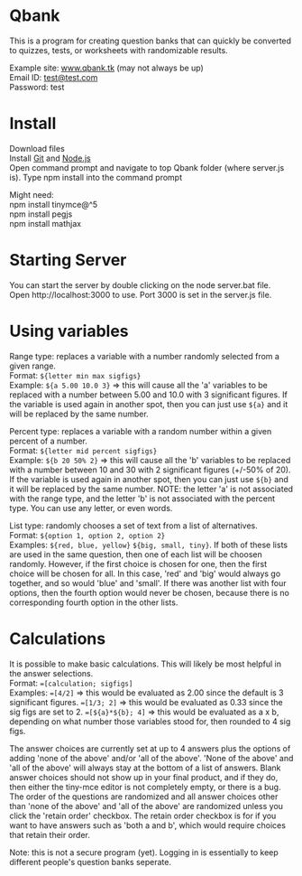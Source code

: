 # Qbank
 This is a program for creating question banks that can quickly be converted to quizzes, tests, or worksheets with randomizable results.<p>
 
 Example site: www.qbank.tk (may not always be up)<br>
 Email ID: test@test.com<br>
 Password: test<p>

# Install
Download files<br> 
Install [Git](https://git-scm.com/download/win) and [Node.js](https://nodejs.org/en/download/current/)<br>
Open command prompt and navigate to top Qbank folder (where server.js is).
Type npm install into the command prompt<p>

Might need:<br>
  npm install tinymce@^5<br>
  npm install pegjs<br>
  npm install mathjax<p>

# Starting Server
   You can start the server by double clicking on the node server.bat file.<br>
   Open http://localhost:3000 to use.
   Port 3000 is set in the server.js file.
   
# Using variables
Range type: replaces a variable with a number randomly selected from a given range.<br>
  Format: `${letter min max sigfigs}`<br>
  Example: `${a 5.00 10.0 3}` => this will cause all the 'a' variables to be replaced with a number between 5.00 and 10.0 with 3 significant figures.  If the variable is used again in another spot, then you can just use `${a}` and it will be replaced by the same number. <p>
  
Percent type: replaces a variable with a random number within a given percent of a number.<br>
  Format: `${letter mid percent sigfigs}`<br>
  Example: `${b 20 50% 2}` => this will cause all the 'b' variables to be replaced with a number between 10 and 30 with 2 significant figures (+/-50% of 20).  If the   variable is used again in another spot, then you can just use `${b}` and it will be replaced by the same number.  NOTE: the letter 'a' is not associated with the range type, and the letter 'b' is not associated with the percent type.  You can use any letter, or even words.<p>
  
List type: randomly chooses a set of text from a list of alternatives.<br>
  Format: `${option 1, option 2, option 2}`<br>
  Examples: `${red, blue, yellow}` `${big, small, tiny}`.  If both of these lists are used in the same question, then one of each list will be choosen randomly.  However, if the first choice is chosen for one, then the first choice will be chosen for all.  In this case, 'red' and 'big' would always go together, and so would 'blue' and 'small'.  If there was another list with four options, then the fourth option would never be chosen, because there is no corresponding fourth option in the other lists.<p>
  
# Calculations
It is possible to make basic calculations.  This will likely be most helpful in the answer selections.<br>
  Format: `=[calculation; sigfigs]`<br>
  Examples: `=[4/2]` => this would be evaluated as 2.00 since the default is 3 significant figures.
            `=[1/3; 2]` => this would be evaluated as 0.33 since the sig figs are set to 2.
            `=[${a}*${b}; 4]` => this would be evaluated as a x b, depending on what number those variables stood for, then rounded to 4 sig figs.<p>

The answer choices are currently set at up to 4 answers plus the options of adding 'none of the above' and/or 'all of the above'.  'None of the above' and 'all of the above' will always stay at the bottom of a list of answers.  Blank answer choices should not show up in your final product, and if they do, then either the tiny-mce editor is not completely empty, or there is a bug.  The order of the questions are randomized and all answer choices other than 'none of the above' and 'all of the above' are randomized unless you click the 'retain order' checkbox.  The retain order checkbox is for if you want to have answers such as 'both a and b', which would require choices that retain their order.<p>

Note: this is not a secure program (yet).  Logging in is essentially to keep different people's question banks seperate.  
